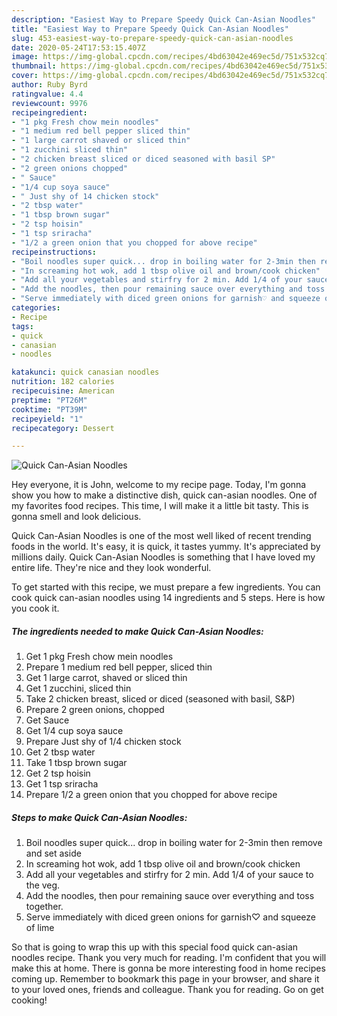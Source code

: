 ```yaml
---
description: "Easiest Way to Prepare Speedy Quick Can-Asian Noodles"
title: "Easiest Way to Prepare Speedy Quick Can-Asian Noodles"
slug: 453-easiest-way-to-prepare-speedy-quick-can-asian-noodles
date: 2020-05-24T17:53:15.407Z
image: https://img-global.cpcdn.com/recipes/4bd63042e469ec5d/751x532cq70/quick-can-asian-noodles-recipe-main-photo.jpg
thumbnail: https://img-global.cpcdn.com/recipes/4bd63042e469ec5d/751x532cq70/quick-can-asian-noodles-recipe-main-photo.jpg
cover: https://img-global.cpcdn.com/recipes/4bd63042e469ec5d/751x532cq70/quick-can-asian-noodles-recipe-main-photo.jpg
author: Ruby Byrd
ratingvalue: 4.4
reviewcount: 9976
recipeingredient:
- "1 pkg Fresh chow mein noodles"
- "1 medium red bell pepper sliced thin"
- "1 large carrot shaved or sliced thin"
- "1 zucchini sliced thin"
- "2 chicken breast sliced or diced seasoned with basil SP"
- "2 green onions chopped"
- " Sauce"
- "1/4 cup soya sauce"
- " Just shy of 14 chicken stock"
- "2 tbsp water"
- "1 tbsp brown sugar"
- "2 tsp hoisin"
- "1 tsp sriracha"
- "1/2 a green onion that you chopped for above recipe"
recipeinstructions:
- "Boil noodles super quick... drop in boiling water for 2-3min then remove and set aside"
- "In screaming hot wok, add 1 tbsp olive oil and brown/cook chicken"
- "Add all your vegetables and stirfry for 2 min. Add 1/4 of your sauce to the veg."
- "Add the noodles, then pour remaining sauce over everything and toss together."
- "Serve immediately with diced green onions for garnish♡ and squeeze of lime"
categories:
- Recipe
tags:
- quick
- canasian
- noodles

katakunci: quick canasian noodles 
nutrition: 182 calories
recipecuisine: American
preptime: "PT26M"
cooktime: "PT39M"
recipeyield: "1"
recipecategory: Dessert

---
```



![Quick Can-Asian Noodles](https://img-global.cpcdn.com/recipes/4bd63042e469ec5d/751x532cq70/quick-can-asian-noodles-recipe-main-photo.jpg)

Hey everyone, it is John, welcome to my recipe page. Today, I'm gonna show you how to make a distinctive dish, quick can-asian noodles. One of my favorites food recipes. This time, I will make it a little bit tasty. This is gonna smell and look delicious.

Quick Can-Asian Noodles is one of the most well liked of recent trending foods in the world. It's easy, it is quick, it tastes yummy. It's appreciated by millions daily. Quick Can-Asian Noodles is something that I have loved my entire life. They're nice and they look wonderful.




To get started with this recipe, we must prepare a few ingredients. You can cook quick can-asian noodles using 14 ingredients and 5 steps. Here is how you cook it.

<!--inarticleads1-->

##### The ingredients needed to make Quick Can-Asian Noodles:

1. Get 1 pkg Fresh chow mein noodles
1. Prepare 1 medium red bell pepper, sliced thin
1. Get 1 large carrot, shaved or sliced thin
1. Get 1 zucchini, sliced thin
1. Take 2 chicken breast, sliced or diced (seasoned with basil, S&amp;P)
1. Prepare 2 green onions, chopped
1. Get  Sauce
1. Get 1/4 cup soya sauce
1. Prepare  Just shy of 1/4 chicken stock
1. Get 2 tbsp water
1. Take 1 tbsp brown sugar
1. Get 2 tsp hoisin
1. Get 1 tsp sriracha
1. Prepare 1/2 a green onion that you chopped for above recipe




<!--inarticleads2-->

##### Steps to make Quick Can-Asian Noodles:

1. Boil noodles super quick... drop in boiling water for 2-3min then remove and set aside
1. In screaming hot wok, add 1 tbsp olive oil and brown/cook chicken
1. Add all your vegetables and stirfry for 2 min. Add 1/4 of your sauce to the veg.
1. Add the noodles, then pour remaining sauce over everything and toss together.
1. Serve immediately with diced green onions for garnish♡ and squeeze of lime




So that is going to wrap this up with this special food quick can-asian noodles recipe. Thank you very much for reading. I'm confident that you will make this at home. There is gonna be more interesting food in home recipes coming up. Remember to bookmark this page in your browser, and share it to your loved ones, friends and colleague. Thank you for reading. Go on get cooking!
